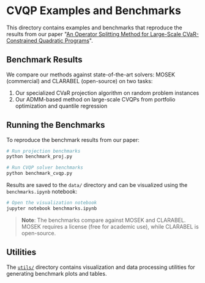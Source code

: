 # CVQP Examples and Benchmarks

This directory contains examples and benchmarks that reproduce the results from our paper "[An Operator Splitting Method for Large-Scale CVaR-Constrained Quadratic Programs](https://web.stanford.edu/~boyd/papers/cvar_qp.html)".

## Benchmark Results

We compare our methods against state-of-the-art solvers: MOSEK (commercial) and CLARABEL (open-source) on two tasks:

1. Our specialized CVaR projection algorithm on random problem instances
2. Our ADMM-based method on large-scale CVQPs from portfolio optimization and quantile regression

## Running the Benchmarks

To reproduce the benchmark results from our paper:

```bash
# Run projection benchmarks
python benchmark_proj.py

# Run CVQP solver benchmarks
python benchmark_cvqp.py
```

Results are saved to the `data/` directory and can be visualized using the `benchmarks.ipynb` notebook:

```bash
# Open the visualization notebook
jupyter notebook benchmarks.ipynb
```

> **Note**: The benchmarks compare against MOSEK and CLARABEL. MOSEK requires a license (free for academic use), while CLARABEL is open-source.

## Utilities

The [`utils/`](utils/) directory contains visualization and data processing utilities for generating benchmark plots and tables.